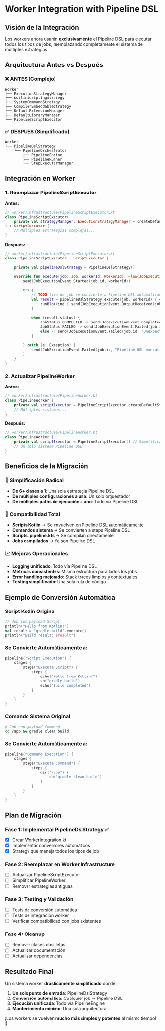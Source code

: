 # Worker Integration with Pipeline DSL

## Visión de la Integración

Los workers ahora usarán **exclusivamente** el Pipeline DSL para ejecutar todos los tipos de jobs, reemplazando completamente el sistema de múltiples estrategias.

## Arquitectura Antes vs Después

### ❌ ANTES (Complejo)
```
Worker
├── ExecutionStrategyManager
├── KotlinScriptingStrategy  
├── SystemCommandStrategy
├── CompilerEmbeddableStrategy
├── DefaultExtensionManager
├── DefaultLibraryManager
└── PipelineScriptExecutor
```

### ✅ DESPUÉS (Simplificado)
```
Worker
└── PipelineDslStrategy
    └── PipelineOrchestrator
        ├── PipelineEngine
        ├── PipelineRunner
        └── StepExecutorManager
```

## Integración en Worker

### 1. Reemplazar PipelineScriptExecutor

**Antes:**
```kotlin
// worker/infrastructure/PipelineScriptExecutor.kt
class PipelineScriptExecutor(
    private val strategyManager: ExecutionStrategyManager = createDefaultStrategyManager()
) : ScriptExecutor {
    // Múltiples estrategias complejas...
}
```

**Después:**
```kotlin
// worker/infrastructure/PipelineScriptExecutor.kt  
class PipelineScriptExecutor : ScriptExecutor {
    
    private val pipelineDslStrategy = PipelineDslStrategy()
    
    override fun execute(job: Job, workerId: WorkerId): Flow<JobExecutionEvent> = channelFlow {
        send(JobExecutionEvent.Started(job.id, workerId))
        
        try {
            // TODO tipo de job se convierte a Pipeline DSL automáticamente
            val result = pipelineDslStrategy.execute(job, workerId) { chunk ->
                runBlocking { send(JobExecutionEvent.OutputReceived(job.id, chunk)) }
            }
            
            when (result.status) {
                JobStatus.COMPLETED -> send(JobExecutionEvent.Completed(job.id, result.exitCode, result.output))
                JobStatus.FAILED -> send(JobExecutionEvent.Failed(job.id, result.errorMessage ?: "Unknown error", result.exitCode))
                else -> send(JobExecutionEvent.Failed(job.id, "Unexpected status: ${result.status}", result.exitCode))
            }
            
        } catch (e: Exception) {
            send(JobExecutionEvent.Failed(job.id, "Pipeline DSL execution failed: ${e.message}", 1))
        }
    }
}
```

### 2. Actualizar PipelineWorker

**Antes:**
```kotlin
// worker/infrastructure/PipelineWorker.kt
class PipelineWorker {
    private val scriptExecutor = PipelineScriptExecutor.createDefaultStrategyManager()
    // Múltiples sistemas...
}
```

**Después:**  
```kotlin
// worker/infrastructure/PipelineWorker.kt
class PipelineWorker {
    private val scriptExecutor = PipelineScriptExecutor() // Simplificado!
    // Un solo sistema Pipeline DSL
}
```

## Beneficios de la Migración

### 🎯 **Simplificación Radical**
- **De 6+ clases a 1**: Una sola estrategia Pipeline DSL
- **De múltiples configuraciones a una**: Un solo orquestador
- **De múltiples paths de ejecución a uno**: Todo vía Pipeline DSL

### 🔄 **Compatibilidad Total**
- **Scripts Kotlin** → Se envuelven en Pipeline DSL automáticamente
- **Comandos sistema** → Se convierten a steps Pipeline DSL
- **Scripts .pipeline.kts** → Se compilan directamente
- **Jobs compilados** → Ya son Pipeline DSL

### 📈 **Mejoras Operacionales**
- **Logging unificado**: Todo vía Pipeline DSL
- **Métricas consistentes**: Misma estructura para todos los jobs
- **Error handling mejorado**: Stack traces limpios y contextuales
- **Testing simplificado**: Una sola ruta de código

## Ejemplo de Conversión Automática

### Script Kotlin Original
```kotlin
// Job con payload Script
println("Hello from Kotlin!")
val result = "gradle build".execute()
println("Build result: $result")
```

### Se Convierte Automáticamente a:
```kotlin
pipeline("Script Execution") {
    stages {
        stage("Execute Script") {
            steps {
                echo("Hello from Kotlin!")
                sh("gradle build")
                echo("Build completed")
            }
        }
    }
}
```

### Comando Sistema Original
```bash
# Job con payload Command
cd /app && gradle clean build
```

### Se Convierte Automáticamente a:
```kotlin
pipeline("Command Execution") {
    stages {
        stage("Execute Command") {
            steps {
                dir("/app") {
                    sh("gradle clean build")
                }
            }
        }
    }
}
```

## Plan de Migración

### Fase 1: Implementar PipelineDslStrategy ✅
- [x] Crear WorkerIntegration.kt
- [x] Implementar conversores automáticos
- [x] Strategy que maneja todos los tipos de job

### Fase 2: Reemplazar en Worker Infrastructure
- [ ] Actualizar PipelineScriptExecutor
- [ ] Simplificar PipelineWorker  
- [ ] Remover estrategias antiguas

### Fase 3: Testing y Validación
- [ ] Tests de conversión automática
- [ ] Tests de integración worker
- [ ] Verificar compatibilidad con jobs existentes

### Fase 4: Cleanup
- [ ] Remover clases obsoletas
- [ ] Actualizar documentación
- [ ] Actualizar dependencias

## Resultado Final

Un sistema worker **drasticamente simplificado** donde:

1. **Un solo punto de entrada**: PipelineDslStrategy
2. **Conversión automática**: Cualquier job → Pipeline DSL  
3. **Ejecución unificada**: Todo vía PipelineEngine
4. **Mantenimiento mínimo**: Una sola arquitectura

¡Los workers se vuelven **mucho más simples y potentes** al mismo tiempo! 🚀